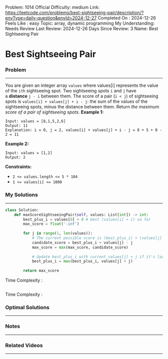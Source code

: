 Problem: 1014
Official Difficulty: medium
Link: https://leetcode.com/problems/best-sightseeing-pair/description/?envType=daily-question&envId=2024-12-27
Completed On : 2024-12-26
Feels Like : easy
Topic: array, dynamic programming
My Understanding: Needs Review
Last Review: 2024-12-26
Days Since Review: 3
Name: Best Sightseeing Pair

# Best Sightseeing Pair
### Problem
___
You are given an integer array `values` where values[i] represents the value of the `ith` sightseeing spot. Two sightseeing spots `i` and `j` have a **distance** `j - i` between them.
The score of a pair (`i < j`) of sightseeing spots is `values[i] + values[j] + i - j`: the sum of the values of the sightseeing spots, minus the distance between them.
Return *the maximum score of a pair of sightseeing spots*.
**Example 1:**
```plain text
Input: values = [8,1,5,2,6]
Output: 11
Explanation: i = 0, j = 2, values[i] + values[j] + i - j = 8 + 5 + 0 - 2 = 11

```
**Example 2:**
```plain text
Input: values = [1,2]
Output: 2

```
**Constraints:**
- `2 <= values.length <= 5 * 104`
- `1 <= values[i] <= 1000`
### My Solutions
___
```python
class Solution:
    def maxScoreSightseeingPair(self, values: List[int]) -> int:
        best_plus_i = values[0] + 0 # best (values[i] + i) so far
        max_score = float('-inf')
        
        for j in range(1, len(values)):
            # The current possible score is (best_plus_i) + (values[j] - j)
            candidate_score = best_plus_i + values[j] - j
            max_score = max(max_score, candidate_score)
            
            # Update best_plus_i with current values[j] + j if it's larger
            best_plus_i = max(best_plus_i, values[j] + j)
            
        return max_score

```

Time Complexity :
```python

```

Time Complexity : 
### Optimal Solutions
___

### Notes
___
 
### Related Videos 
___
[]()